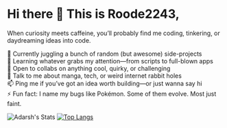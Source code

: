# Hi there 👋 This is Roode2243,  
When curiosity meets caffeine, you’ll probably find me coding, tinkering, or daydreaming ideas into code.  

🔭 Currently juggling a bunch of random (but awesome) side-projects  
🌱 Learning whatever grabs my attention—from scripts to full-blown apps  
🤝 Open to collabs on anything cool, quirky, or challenging  
💬 Talk to me about manga, tech, or weird internet rabbit holes  
📫 Ping me if you’ve got an idea worth building—or just wanna say hi  
⚡ Fun fact: I name my bugs like Pokémon. Some of them evolve. Most just faint.


![Adarsh's Stats](https://github-readme-stats.vercel.app/api?username=Bubbsss987&theme=gotham&show_icons=true&hide_border=true&count_private=true)
[![Top Langs](https://github-readme-stats.vercel.app/api/top-langs/?username=Bubbsss987&layout=compact&theme=gotham)](https://github.com/anuraghazra/github-readme-stats)
